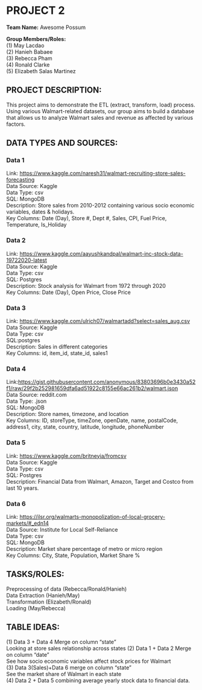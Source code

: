# PROJECT 2
**Team Name:** Awesome Possum

**Group Members/Roles:** <br />
(1) May Lacdao  <br />
(2) Hanieh Babaee  <br />
(3) Rebecca Pham <br />
(4) Ronald Clarke  <br />
(5) Elizabeth Salas Martinez

## PROJECT DESCRIPTION:
This project aims to demonstrate the ETL (extract, transform, load) process. Using various Walmart-related datasets, our group aims to build a database that allows us to analyze Walmart sales and revenue as affected by various factors. 

## DATA TYPES AND SOURCES:
### Data 1
Link: https://www.kaggle.com/naresh31/walmart-recruiting-store-sales-forecasting  <br />
Data Source: Kaggle <br />
Data Type: csv <br />
SQL: MongoDB <br />
Description: Store sales from 2010-2012 containing various socio economic variables, dates
& holidays. <br />
Key Columns: Date (Day), Store #, Dept #, Sales, CPI, Fuel Price, Temperature, Is_Holiday  

### Data 2
Link: https://www.kaggle.com/aayushkandpal/walmart-inc-stock-data-19722020-latest <br />
Data Source: Kaggle <br />
Data Type: csv <br />
SQL: Postgres <br />
Description: Stock analysis for Walmart from 1972 through 2020 <br />
Key Columns: Date (Day), Open Price, Close Price

### Data 3
Link: https://www.kaggle.com/ulrich07/walmartadd?select=sales_aug.csv <br />
Data Source: Kaggle <br />
Data Type: csv  <br />
SQL:postgres <br />
Description: Sales in different categories <br />
Key Columns: id, item_id, state_id, sales1


### Data 4
Link:https://gist.githubusercontent.com/anonymous/83803696b0e3430a52f1/raw/29f2b252981659dfa6ad51922c8155e66ac261b2/walmart.json  <br />
Data Source: reddit.com <br />
Data Type: .json <br />
SQL: MongoDB  <br />
Description: Store names, timezone, and location <br />
Key Columns: ID, storeType, timeZone, openDate, name, postalCode, address1, city, state, country, latitude, longitude, phoneNumber 

### Data 5
Link: https://www.kaggle.com/britneyia/fromcsv <br />
Data Source: Kaggle <br />
Data Type: csv <br />
SQL: Postgres <br />
Description: Financial Data from Walmart, Amazon, Target and Costco from last 10 years.

### Data 6
Link: https://ilsr.org/walmarts-monopolization-of-local-grocery-markets/#_edn14  <br />
Data Source: Institute for Local Self-Reliance <br />
Data Type: csv <br />
SQL: MongoDB  <br />
Description: Market share percentage of metro or micro region <br />
Key Columns: City, State, Population, Market Share %

## TASKS/ROLES:
Preprocessing of data (Rebecca/Ronald/Hanieh) <br />
Data Extraction (Hanieh/May) <br />
Transformation (Elizabeth/Ronald) <br />
Loading (May/Rebecca) <br/>

## TABLE IDEAS:
(1) Data 3 + Data 4 Merge on column “state” <br />
Looking at store sales relationship across states 
(2) Data 1 + Data 2 Merge on column “date” <br />
See how socio economic variables affect stock prices for Walmart 
<br />
(3) Data 3(Sales)+Data 6 merge on column “state” <br />
See the market share of Walmart in each state 
<br />
(4) Data 2 + Data 5 combining average yearly stock data to financial data.


